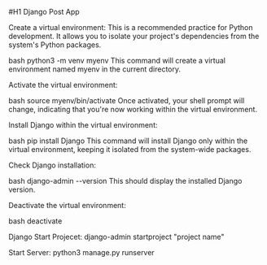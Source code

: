#H1 Django Post App

Create a virtual environment: This is a recommended practice for Python development. It allows you to isolate your project's dependencies from the system's Python packages.

bash
python3 -m venv myenv
This command will create a virtual environment named myenv in the current directory.

Activate the virtual environment:

bash
source myenv/bin/activate
Once activated, your shell prompt will change, indicating that you're now working within the virtual environment.

Install Django within the virtual environment:

bash
pip install Django
This command will install Django only within the virtual environment, keeping it isolated from the system-wide packages.

Check Django installation:

bash
django-admin --version
This should display the installed Django version.

Deactivate the virtual environment:

bash
deactivate

Django Start Projecet:
django-admin startproject "project name"

Start Server:
python3 manage.py runserver
